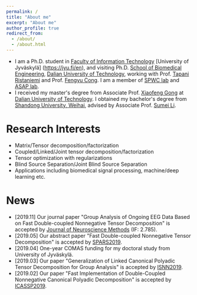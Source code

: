 ```yaml
---
permalink: /
title: "About me"
excerpt: "About me"
author_profile: true
redirect_from: 
  - /about/
  - /about.html
---
```


- I am a Ph.D. student in [Faculty of Information Technology](https://www.jyu.fi/it/en) [University of Jyväskylä] (https://jyu.fi/en), and visiting Ph.D. [School of Biomedical Engineering](http://bme.dlut.edu.cn/), [Dalian University of Technology](http://en.dlut.edu.cn/), working with Prof. [Tapani Ristaniemi](http://users.jyu.fi/~riesta/) and Prof. [Fengyu Cong](http://www.escience.cn/people/cong/index.html). I am a member of [SPWC lab](https://www.jyu.fi/it/en/research/research-areas/software-and-telecommunication-technology/signal-processing) and [ASAP lab](http://www.escience.cn/people/cong/asap.html).
- I received my master's degree from Associate Prof. [Xiaofeng Gong](http://faculty.dlut.edu.cn/xfgong/zh_CN/index/699431/list/index.htm) at [Dalian University of Technology](http://en.dlut.edu.cn/). I obtained my bachelor's degree from [Shandong University, Weihai](https://www.wh.sdu.edu.cn/), advised by Associate Prof. [Sumei Li](https://ie.wh.sdu.edu.cn/info/1073/1253.htm).

Research Interests
======
- Matrix/Tensor decomposition/factorization
- Coupled/Linked/Joint tensor decomposition/factorization
- Tensor optimization with regularizations
- Blind Source Separation/Joint Blind Source Separation
- Applications including biomedical signal processing, machine/deep learning etc.

News 
======
- [2019.11] Our journal paper "Group Analysis of Ongoing EEG Data Based on Fast
Double-coupled Nonnegative Tensor Decomposition" is accepted by [Journal of Neuroscience Methods](https://www.sciencedirect.com/science/article/pii/S0165027019303590) (IF: 2.785).
- [2019.05] Our abstract paper "Fast Double-coupled Nonnegative Tensor Decomposition" is accepted by [SPARS2019](http://www.spars-workshop.org/en/index.html).
- [2019.04] One-year COMAS funding for my doctoral study from University of Jyväskylä.
- [2019.03] Our paper "Generalization of Linked Canonical Polyadic Tensor Decomposition for Group Analysis" is accepted by [ISNN2019](https://conference.cs.cityu.edu.hk/isnn/).
- [2019.02] Our paper "Fast Implementation of Double-Coupled Nonnegative Canonical Polyadic Decomposition" is accepted by [ICASSP2019](https://2019.ieeeicassp.org/).
